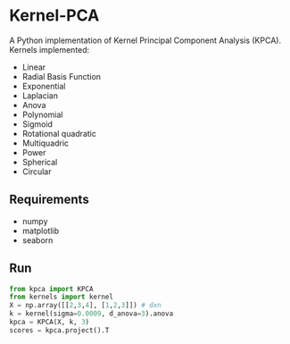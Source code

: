 # Kernel-PCA

A Python implementation of Kernel Principal Component Analysis (KPCA). Kernels implemented:

- Linear
- Radial Basis Function
- Exponential
- Laplacian
- Anova
- Polynomial
- Sigmoid
- Rotational quadratic
- Multiquadric
- Power
- Spherical
- Circular



## Requirements

* numpy
* matplotlib
* seaborn

## Run

~~~python
from kpca import KPCA
from kernels import kernel
X = np.array([[2,3,4], [1,2,3]]) # dxn
k = kernel(sigma=0.0009, d_anova=3).anova
kpca = KPCA(X, k, 3)
scores = kpca.project().T
~~~

